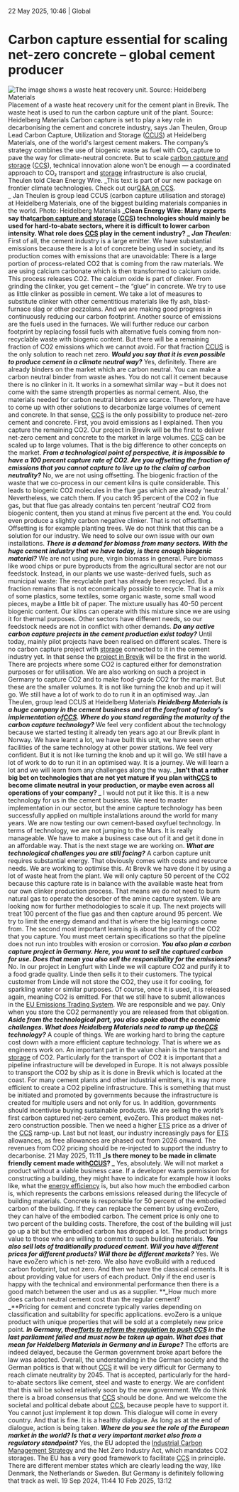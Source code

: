 22 May 2025, 10:46
| 
Global
# Carbon capture essential for scaling net-zero concrete – global cement producer
![The image shows a waste heat recovery unit. Source: Heidelberg Materials](https://www.cleanenergywire.org/sites/default/files/styles/gallery_image/public/20220523-co2fangst-0968.jpg?itok=QD5WgU--)
Placement of a waste heat recovery unit for the cement plant in Brevik. The waste heat is used to run the carbon capture unit of the plant. Source: Heidelberg Materials
Carbon capture is set to play a key role in decarbonising the cement and concrete industry, says Jan Theulen, Group Lead Carbon Capture, Utilization and Storage ([CCUS](https://www.cleanenergywire.org/glossary/letter_c#ccus)) at Heidelberg Materials, one of the world's largest cement makers. The company’s strategy combines the use of biogenic waste as fuel with CO₂ capture to pave the way for climate-neutral concrete. But to scale [carbon capture and storage](https://www.cleanenergywire.org/glossary/letter_c#carbon_capture_and_storage) ([CCS](https://www.cleanenergywire.org/glossary/letter_c#ccs)), technical innovation alone won’t be enough — a coordinated approach to CO₂ transport and [storage](https://www.cleanenergywire.org/glossary/letter_s#storage) infrastructure is also crucial, Theulen told Clean Energy Wire.
_This text is part of our new package on frontier climate technologies. Check out our[Q&A on CCS](https://www.cleanenergywire.org/factsheets/q-and-a-ccs).   
_
Jan Theulen is group lead CCUS (carbon capture utilisation and storage) at Heidelberg Materials, one of the biggest building materials companies in the world. Photo: Heidelberg Materials
**_Clean Energy Wire: Many experts say that[carbon capture and storage](https://www.cleanenergywire.org/glossary/letter_c#carbon_capture_and_storage) ([CCS](https://www.cleanenergywire.org/glossary/letter_c#ccs)) technologies should mainly be used for hard-to-abate sectors, where it is difficult to lower carbon intensity. What role does [CCS](https://www.cleanenergywire.org/glossary/letter_c#ccs) play in the cement industry? _**
**_Jan Theulen:_** First of all, the cement industry is a large emitter. We have substantial emissions because there is a lot of concrete being used in society, and its production comes with emissions that are unavoidable: There is a large portion of process-related CO2 that is coming from the raw materials. We are using calcium carbonate which is then transformed to calcium oxide. This process releases CO2. The calcium oxide is part of clinker. From grinding the clinker, you get cement – the “glue” in concrete.
We try to use as little clinker as possible in cement. We take a lot of measures to substitute clinker with other cementitious materials like fly ash, blast-furnace slag or other pozzolans. And we are making good progress in continuously reducing our carbon footprint.
Another source of emissions are the fuels used in the furnaces. We will further reduce our carbon footprint by replacing fossil fuels with alternative fuels coming from non-recyclable waste with biogenic content. But there will be a remaining fraction of CO2 emissions which we cannot avoid. For that fraction [CCUS](https://www.cleanenergywire.org/glossary/letter_c#ccus) is the only solution to reach net zero.
**_Would you say that it is even possible to produce cement in a climate neutral way?_**
Yes, definitely. There are already binders on the market which are carbon neutral. You can make a carbon neutral binder from waste ashes. You do not call it cement because there is no clinker in it. It works in a somewhat similar way – but it does not come with the same strength properties as normal cement. Also, the materials needed for carbon neutral binders are scarce.
Therefore, we have to come up with other solutions to decarbonize large volumes of cement and concrete. In that sense, [CCS](https://www.cleanenergywire.org/glossary/letter_c#ccs) is the only possibility to produce net-zero cement and concrete. First, you avoid emissions as I explained. Then you capture the remaining CO2. Our project in Brevik will be the first to deliver net-zero cement and concrete to the market in large volumes. [CCS](https://www.cleanenergywire.org/glossary/letter_c#ccs) can be scaled up to large volumes. That is the big difference to other concepts on the market.
**_From a technological point of perspective, it is impossible to have a 100 percent capture rate of CO2. Are you offsetting the fraction of emissions that you cannot capture to live up to the claim of carbon neutrality?_**
No, we are not using offsetting. The biogenic fraction of the waste that we co-process in our cement kilns is quite considerable. This leads to biogenic CO2 molecules in the flue gas which are already ‘neutral.’ Nevertheless, we catch them.
If you catch 95 percent of the CO2 in flue gas, but that flue gas already contains ten percent ‘neutral’ CO2 from biogenic content, then you stand at minus five percent at the end. You could even produce a slightly carbon negative clinker. That is not offsetting. Offsetting is for example planting trees. We do not think that this can be a solution for our industry. We need to solve our own issue with our own installations.
**_There is a demand for biomass from many sectors. With the huge cement industry that we have today, is there enough biogenic material?_**
We are not using pure, virgin biomass in general. Pure biomass like wood chips or pure byproducts from the agricultural sector are not our feedstock. Instead, in our plants we use waste-derived fuels, such as municipal waste: The recyclable part has already been recycled. But a fraction remains that is not economically possible to recycle. That is a mix of some plastics, some textiles, some organic waste, some small wood pieces, maybe a little bit of paper. The mixture usually has 40-50 percent biogenic content. Our kilns can operate with this mixture since we are using it for thermal purposes. Other sectors have different needs, so our feedstock needs are not in conflict with other demands. 
**_Do any active carbon capture projects in the cement production exist today?_**
Until today, mainly pilot projects have been realised on different scales. There is no carbon capture project with [storage](https://www.cleanenergywire.org/glossary/letter_s#storage) connected to it in the cement industry yet. In that sense the [project in Brevik](https://www.brevikccs.com/en) will be the first in the world. There are projects where some CO2 is captured either for demonstration purposes or for utilisation. We are also working on such a project in Germany to capture CO2 and to make food-grade CO2 for the market. But these are the smaller volumes.
It is not like turning the knob and up it will go. We still have a lot of work to do to run it in an optimised way.
Jan Theulen, group lead CCUS at Heidelberg Materials
**_Heidelberg Materials is a huge company in the cement business and at the forefront of today's implementation of[CCS](https://www.cleanenergywire.org/glossary/letter_c#ccs). Where do you stand regarding the maturity of the carbon capture technology?_**
We feel very confident about the technology because we started testing it already ten years ago at our Brevik plant in Norway. We have learnt a lot, we have built this unit, we have seen other facilities of the same technology at other power stations. We feel very confident.
But it is not like turning the knob and up it will go. We still have a lot of work to do to run it in an optimised way. It is a journey. We will learn a lot and we will learn from any challenges along the way.
**_Isn't that a rather big bet on technologies that are not yet mature if you plan with[CCS](https://www.cleanenergywire.org/glossary/letter_c#ccs) to become climate neutral in your production, or maybe even across all operations of your company? _**
I would not put it like this. It is a new technology for us in the cement business. We need to master implementation in our sector, but the amine capture technology has been successfully applied on multiple installations around the world for many years. We are now testing our own cement-based oxyfuel technology. In terms of technology, we are not jumping to the Mars. It is really manageable. We have to make a business case out of it and get it done in an affordable way. That is the next stage we are working on. 
**_What are technological challenges you are still facing?_**
A carbon capture unit requires substantial energy. That obviously comes with costs and resource needs. We are working to optimise this.
At Brevik we have done it by using a lot of waste heat from the plant. We will only capture 50 percent of the CO2 because this capture rate is in balance with the available waste heat from our own clinker production process. That means we do not need to burn natural gas to operate the desorber of the amine capture system. We are looking now for further methodologies to scale it up. The next projects will treat 100 percent of the flue gas and then capture around 95 percent. We try to limit the energy demand and that is where the big learnings come from.
The second most important learning is about the purity of the CO2 that you capture. You must meet certain specifications so that the pipeline does not run into troubles with erosion or corrosion.
**_You also plan a carbon capture project in Germany. Here, you want to sell the captured carbon for use. Does that mean you also sell the responsibility for the emissions?_**
No. In our project in Lengfurt with Linde we will capture CO2 and purify it to a food grade quality. Linde then sells it to their customers. The typical customer from Linde will not store the CO2, they use it for cooling, for sparkling water or similar purposes. Of course, once it is used, it is released again, meaning CO2 is emitted. For that we still have to submit allowances in the [EU Emissions Trading System](https://www.cleanenergywire.org/factsheets/understanding-european-unions-emissions-trading-system). We are responsible and we pay. Only when you store the CO2 permanently you are released from that obligation.
**_Aside from the technological part, you also spoke about the economic challenges. What does Heidelberg Materials need to ramp up the[CCS](https://www.cleanenergywire.org/glossary/letter_c#ccs) technology?_**
A couple of things. We are working hard to bring the capture cost down with a more efficient capture technology. That is where we as engineers work on.
An important part in the value chain is the transport and [storage](https://www.cleanenergywire.org/glossary/letter_s#storage) of CO2. Particularly for the transport of CO2 it is important that a pipeline infrastructure will be developed in Europe. It is not always possible to transport the CO2 by ship as it is done in Brevik which is located at the coast. For many cement plants and other industrial emitters, it is way more efficient to create a CO2 pipeline infrastructure. This is something that must be initiated and promoted by governments because the infrastructure is created for multiple users and not only for us.
In addition, governments should incentivise buying sustainable products. We are selling the world’s first carbon captured net-zero cement, evoZero. This product makes net-zero construction possible.
Then we need a higher [ETS](https://www.cleanenergywire.org/glossary/letter_e#ets) price as a driver of the [CCS](https://www.cleanenergywire.org/glossary/letter_c#ccs) ramp-up. Last but not least, our industry increasingly pays for [ETS](https://www.cleanenergywire.org/glossary/letter_e#ets) allowances, as free allowances are phased out from 2026 onward. The revenues from CO2 pricing should be re-injected to support the industry to decarbonise.
21 May 2025, 11:11
**_Is there money to be made in climate friendly cement made with[CCUS](https://www.cleanenergywire.org/glossary/letter_c#ccus)? _**
Yes, absolutely. We will not market a product without a viable business case. If a developer wants permission for constructing a building, they might have to indicate for example how it looks like, what the [energy efficiency](https://www.cleanenergywire.org/glossary/letter_e#energy_efficiency) is, but also how much the embodied carbon is, which represents the carbons emissions released during the lifecycle of building materials. Concrete is responsible for 50 percent of the embodied carbon of the building. If they can replace the cement by using evoZero, they can halve of the embodied carbon.
The cement price is only one to two percent of the building costs. Therefore, the cost of the building will just go up a bit but the embodied carbon has dropped a lot. The product brings value to those who are willing to commit to such building materials.
**_You also sell lots of traditionally produced cement. Will you have different prices for different products? Will there be different markets?_**
Yes. We have evoZero which is net-zero. We also have evoBuild with a reduced carbon footprint, but not zero. And then we have the classical cements. It is about providing value for users of each product. Only if the end user is happy with the technical and environmental performance then there is a good match between the user and us as a supplier. 
**_How much more does carbon neutral cement cost than the regular cement?  
_**Pricing for cement and concrete typically varies depending on classification and suitability for specific applications. evoZero is a unique product with unique properties that will be sold at a completely new price point.
**_In Germany, the[efforts to reform the regulation to push CCS](https://www.cleanenergywire.org/factsheets/qa-germanys-draft-carbon-management-strategy) in the last parliament failed and must now be taken up again. What does that mean for Heidelberg Materials in Germany and in Europe?_**
The efforts are indeed delayed, because the German government broke apart before the law was adopted. Overall, the understanding in the German society and the German politics is that without [CCS](https://www.cleanenergywire.org/glossary/letter_c#ccs) it will be very difficult for Germany to reach climate neutrality by 2045. That is accepted, particularly for the hard-to-abate sectors like cement, steel and waste to energy. We are confident that this will be solved relatively soon by the new government. We do think there is a broad consensus that [CCS](https://www.cleanenergywire.org/glossary/letter_c#ccs) should be done.
And we welcome the societal and political debate about [CCS](https://www.cleanenergywire.org/glossary/letter_c#ccs), because people have to support it. You cannot just implement it top down. This dialogue will come in every country. And that is fine. It is a healthy dialogue. As long as at the end of dialogue, action is being taken.
**_Where do you see the role of the European market in the world? Is that a very important market also from a regulatory standpoint?_**
Yes, the EU adopted the [Industrial Carbon Management Strategy](https://www.cleanenergywire.org/factsheets/eu-industrial-carbon-management-strategy) and the Net Zero Industry Act, which mandates CO2 storages. The EU has a very good framework to facilitate [CCS](https://www.cleanenergywire.org/glossary/letter_c#ccs) in principle. There are different member states which are clearly leading the way, like Denmark, the Netherlands or Sweden. But Germany is definitely following that track as well.
19 Sep 2024, 11:44
10 Feb 2025, 13:12
